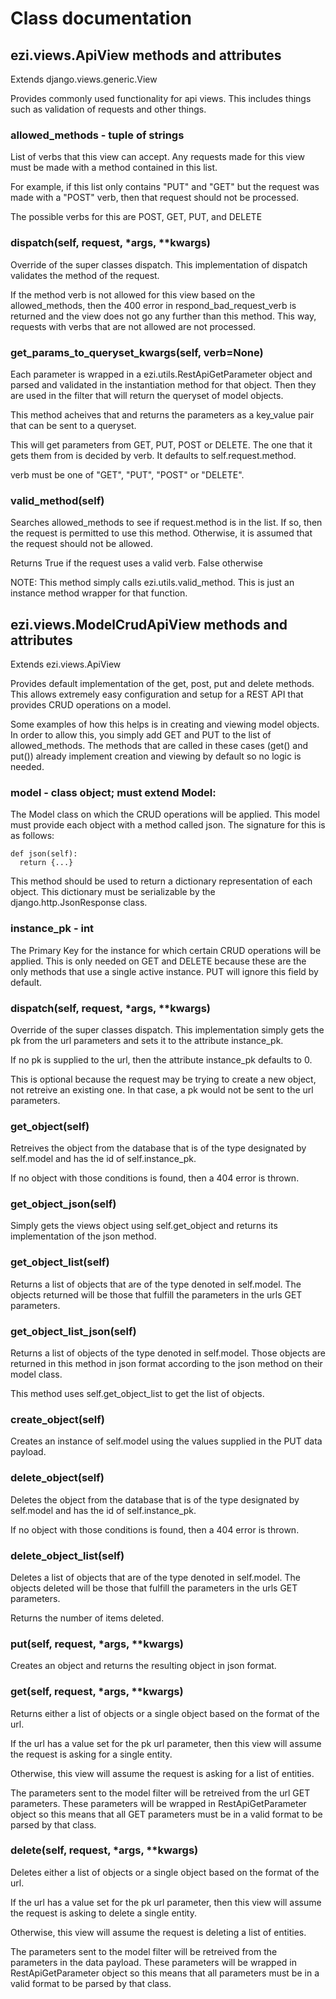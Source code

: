 # Class documentation

## ezi.views.ApiView methods and attributes

Extends django.views.generic.View

Provides commonly used functionality for api views. This includes things
such as validation of requests and other things.

### allowed_methods - tuple of strings
List of verbs that this view can accept. Any requests made for this view
must be made with a method contained in this list.

For example, if this list only contains "PUT" and "GET" but the request was
made with a "POST" verb, then that request should not be processed.

The possible verbs for this are POST, GET, PUT, and DELETE

### dispatch(self, request, *args, **kwargs)
Override of the super classes dispatch.
This implementation of dispatch validates the method of the request.

If the method verb is not allowed for this view based on the
allowed_methods, then the 400 error in respond_bad_request_verb is
returned and the view does not go any further than this method. This
way, requests with verbs that are not allowed are not processed.

### get_params_to_queryset_kwargs(self, verb=None)
Each parameter is wrapped in a ezi.utils.RestApiGetParameter
object and parsed and validated in the instantiation method for that
object. Then they are used in the filter that will return the queryset
of model objects.

This method acheives that and returns the parameters as a key_value pair
that can be sent to a queryset.

This will get parameters from GET, PUT, POST or DELETE. The one that it
gets them from is decided by verb. It defaults to self.request.method.

verb must be one of "GET", "PUT", "POST" or "DELETE".

### valid_method(self)
Searches allowed_methods to see if request.method is in the list. If so,
then the request is permitted to use this method. Otherwise, it is assumed
that the request should not be allowed.

Returns True if the request uses a valid verb. False otherwise

NOTE: This method simply calls ezi.utils.valid_method. This is just an
instance method wrapper for that function.

## ezi.views.ModelCrudApiView methods and attributes

Extends ezi.views.ApiView

Provides default implementation of the get, post, put and delete methods.
This allows extremely easy configuration and setup for a REST API that
provides CRUD operations on a model.

Some examples of how this helps is in creating and viewing model objects.
In order to allow this, you simply add GET and PUT to the list of
allowed_methods. The methods that are called in these cases (get() and
put()) already implement creation and viewing by default so no logic is
needed.

### model - class object; must extend Model:
The Model class on which the CRUD operations will be applied. This model must provide each object with a method called json. The signature for this is as follows:

```
def json(self):
  return {...}
```

This method should be used to return a dictionary representation of each object. This dictionary must be serializable by the django.http.JsonResponse class.

### instance_pk - int
The Primary Key for the instance for which certain CRUD operations
will be applied. This is only needed on GET and DELETE because these
are the only methods that use a single active instance. PUT will
ignore this field by default.

### dispatch(self, request, *args, **kwargs)
Override of the super classes dispatch.
This implementation simply gets the pk from the url parameters and sets
it to the attribute instance_pk.

If no pk is supplied to the url, then the attribute instance_pk defaults
to 0.

This is optional because the request may be trying to create a new
object, not retreive an existing one. In that case, a pk would not be
sent to the url parameters.

### get_object(self)
Retreives the object from the database that is of the type designated by
self.model and has the id of self.instance_pk.

If no object with those conditions is found, then a 404 error is thrown.

### get_object_json(self)
Simply gets the views object using self.get_object and returns its
implementation of the json method.

### get_object_list(self)
Returns a list of objects that are of the type denoted in self.model.
The objects returned will be those that fulfill the parameters in the
urls GET parameters.

### get_object_list_json(self)
Returns a list of objects of the type denoted in self.model. Those
objects are returned in this method in json format according to the json
method on their model class.

This method uses self.get_object_list to get the list of objects.

### create_object(self)
Creates an instance of self.model using the values supplied in the PUT
data payload.

### delete_object(self)
Deletes the object from the database that is of the type designated by
self.model and has the id of self.instance_pk.

If no object with those conditions is found, then a 404 error is thrown.

### delete_object_list(self)
Deletes a list of objects that are of the type denoted in self.model.
The objects deleted will be those that fulfill the parameters in the
urls GET parameters.

Returns the number of items deleted.

### put(self, request, *args, **kwargs)
Creates an object and returns the resulting object in json format.

### get(self, request, *args, **kwargs)
Returns either a list of objects or a single object based on the format
of the url.

If the url has a value set for the pk url parameter, then
this view will assume the request is asking for a single entity.

Otherwise, this view will assume the request is asking for a list of
entities.

The parameters sent to the model filter will be retreived
from the url GET parameters. These parameters will be wrapped in
RestApiGetParameter object so this means that all GET parameters must
be in a valid format to be parsed by that class.

### delete(self, request, *args, **kwargs)
Deletes either a list of objects or a single object based on the format
of the url.

If the url has a value set for the pk url parameter, then
this view will assume the request is asking to delete a single entity.

Otherwise, this view will assume the request is deleting a list of
entities.

The parameters sent to the model filter will be retreived
from the parameters in the data payload. These parameters will be
wrapped in RestApiGetParameter object so this means that all parameters
must be in a valid format to be parsed by that class.
